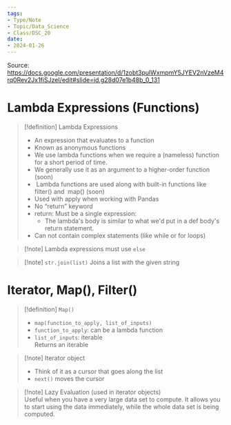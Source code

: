 ```yaml
---
tags:  
- Type/Note  
- Topic/Data_Science  
- Class/DSC_20  
date:  
- 2024-01-26  
---
```

  
Source: https://docs.google.com/presentation/d/1zobt3pulWxmpmY5JYEV2nVzeM4rq0Rev2Jx1fiSJzeI/edit#slide=id.g28d07e1b48b_0_131  
  
# Lambda Expressions (Functions)  
  
> [!definition] Lambda Expressions  
> - An expression that evaluates to a function  
> - Known as anonymous functions  
> - We use lambda functions when we require a (nameless) function for a short period of time.  
> - We generally use it as an argument to a higher-order function (soon)  
> -  Lambda functions are used along with built-in functions like filter() and  map() (soon)  
> - Used with apply when working with Pandas  
> - No “return” keyword  
> - return: Must be a single expression:  
> 	- The lambda's body is similar to what we'd put in a def body's return statement.  
> - Can not contain complex statements (like while or for loops)  
  
> [!note] Lambda expressions must use `else`  
  
> [!note] `str.join(list)` Joins a list with the given string  
  
# Iterator, Map(), Filter()  
  
> [!definition] `Map()`  
> - `map(function_to_apply, list_of_inputs)`  
> - `function_to_apply`: can be a lambda function  
> - `list_of_inputs`: iterable  
> Returns an iterable  
  
> [!note] Iterator object  
> - Think of it as a cursor that goes along the list  
> - `next()` moves the cursor  
  
> [!note] Lazy Evaluation (used in iterator objects)  
> Useful when you have a very large data set to compute. It allows you to start using the data immediately, while the whole data set is being computed.  
